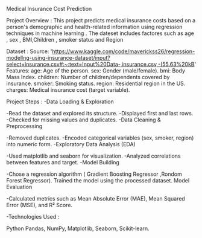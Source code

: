 Medical Insurance Cost Prediction


Project Overview :
This project predicts medical insurance costs based on a person's demographic and health-related information using regression techniques in machine learning . The dateset includes factores such as age , sex , BMI,Children , smoker status and Region

Dataset :
Source: 'https://www.kaggle.com/code/maverickss26/regression-modellng-using-insurance-dataset/input?select=insurance.csv#:~:text=Input%20Data-,insurance.csv,-(55.63%20kB'
Features:
age: Age of the person.
sex: Gender (male/female).
bmi: Body Mass Index.
children: Number of children/dependents covered by insurance.
smoker: Smoking status.
region: Residential region in the US.
charges: Medical insurance cost (target variable).


Project Steps :
-Data Loading & Exploration

-Read the dataset and explored its structure.
-Displayed first and last rows.
-Checked for missing values and duplicates.
-Data Cleaning & Preprocessing

-Removed duplicates.
-Encoded categorical variables (sex, smoker, region) into numeric form.
-Exploratory Data Analysis (EDA)

-Used matplotlib and seaborn for visualization.
-Analyzed correlations between features and target.
-Model Building

-Chose a regression algorithm ( Gradient Boosting Regressor ,Rondom Forest Regressor).
Trained the model using the processed dataset.
Model Evaluation

-Calculated metrics such as Mean Absolute Error (MAE), Mean Squared Error (MSE), and R² Score.


-Technologies Used :

Python
Pandas, 
NumPy,
Matplotlib, 
Seaborn,
Scikit-learn.
